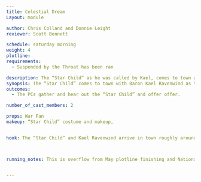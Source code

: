 ```yaml
---
title: Celestial Dream
Layout: module

author: Chris Colland and Donnie Leight
reviewer: Scott Bennett

schedule: saturday morning
weight: 4
plotline: 
requirements: 
  - Suspended by the Throat has been ran

description: The “Star Child” as he was called by Kael, comes to town after finding Kael and rifting him to Cryptinth to lay out an offering to help against Valdrick.
synopsis: The “Star Child” comes to town with Baron Kael Ravenwind as they shared dreams before he was awake. Once all are assembled, the “Star Child” reveals his nature and his true power to the Adventurers. Those present in May will know his presence and nature from the Elemental Leyline Plot. But the “Star Child” will offer a set of choices he can do to aid in the battle with Valdrick to come…
outcomes: 
  - The PCs gather and hear out the “Star Child” and offer offer.

number_of_cast_members: 2

props: War Fan
makeup: “Star Child” costume and makeup, 


hook: The “Star Child” and Kael Ravenwind arrive in town roughly around Lunchtime to discuss the Elemental Leylines and the coming war with Valdrick. Choices need to be made



running_notes: This is overflow from May plotline finishing and National lead-in. This module is a break in the heaviness of task that is Moutesque and The Feral. Ideally this module happens around Lunchtime or just after so all can rest and hydrate. National and Local Plot decisions will be made during this conversation/discussion. Following this Module will be a Personal Plot hop to Stonewood and then a chain of Modules to reclaim Moutesque, essentially the calm before the storm so to speak =)


---
```




 

